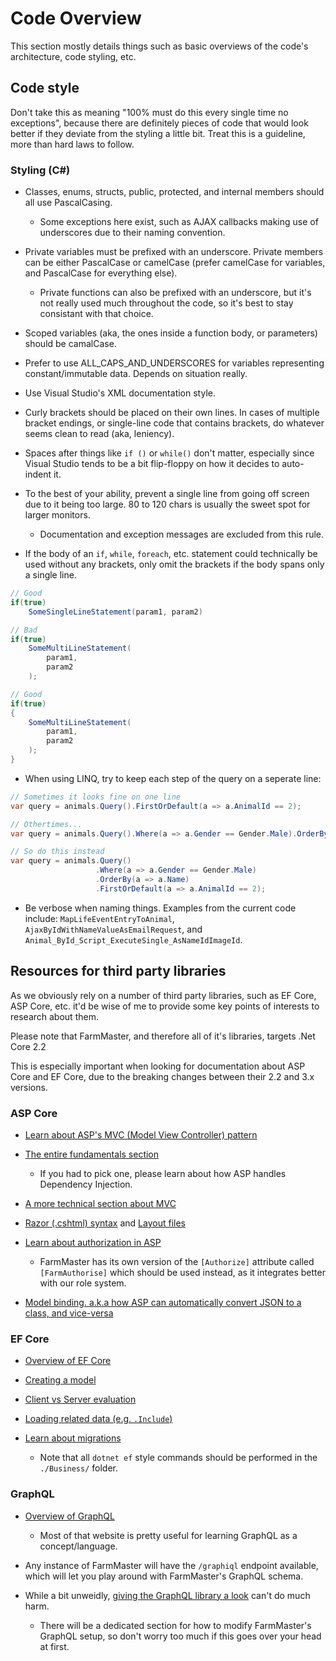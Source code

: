 # Code Overview

This section mostly details things such as basic overviews of the code's architecture, code styling, etc.

## Code style

Don't take this as meaning "100% must do this every single time no exceptions", because there are definitely pieces of code
that would look better if they deviate from the styling a little bit. Treat this is a guideline, more than hard laws to follow.

### Styling (C#)

* Classes, enums, structs, public, protected, and internal members should all use PascalCasing.
  * Some exceptions here exist, such as AJAX callbacks making use of underscores due to their naming convention.

* Private variables must be prefixed with an underscore. Private members can be either PascalCase or camelCase (prefer camelCase for variables, and PascalCase for everything else).
  * Private functions can also be prefixed with an underscore, but it's not really used much throughout the code, so it's best to stay consistant with that choice.

* Scoped variables (aka, the ones inside a function body, or parameters) should be camalCase.

* Prefer to use ALL_CAPS_AND_UNDERSCORES for variables representing constant/immutable data. Depends on situation really.

* Use Visual Studio's XML documentation style.

* Curly brackets should be placed on their own lines. In cases of multiple bracket endings, or single-line code that contains brackets, do whatever seems clean to read (aka, leniency).

* Spaces after things like `if ()` or `while()` don't matter, especially since Visual Studio tends to be a bit flip-floppy on how it decides to auto-indent it.

* To the best of your ability, prevent a single line from going off screen due to it being too large. 80 to 120 chars is usually the sweet spot for larger monitors.
  * Documentation and exception messages are excluded from this rule.

* If the body of an `if`, `while`, `foreach`, etc. statement could technically be used without any brackets, only omit the brackets if the body spans only a single line.

```csharp
// Good
if(true)
    SomeSingleLineStatement(param1, param2)

// Bad
if(true)
    SomeMultiLineStatement(
        param1,
        param2
    );

// Good
if(true)
{
    SomeMultiLineStatement(
        param1,
        param2
    );
}
```

* When using LINQ, try to keep each step of the query on a seperate line:

```csharp
// Sometimes it looks fine on one line
var query = animals.Query().FirstOrDefault(a => a.AnimalId == 2);

// Othertimes...
var query = animals.Query().Where(a => a.Gender == Gender.Male).OrderBy(a => a.Name).FirstOrDefault(a => a.AnimalId == 2);

// So do this instead
var query = animals.Query()
                   .Where(a => a.Gender == Gender.Male)
                   .OrderBy(a => a.Name)
                   .FirstOrDefault(a => a.AnimalId == 2);
```

* Be verbose when naming things. Examples from the current code include: `MapLifeEventEntryToAnimal`, `AjaxByIdWithNameValueAsEmailRequest`, and `Animal_ById_Script_ExecuteSingle_AsNameIdImageId`.

## Resources for third party libraries

As we obviously rely on a number of third party libraries, such as EF Core, ASP Core, etc. it'd be wise of me to provide
some key points of interests to research about them.

Please note that FarmMaster, and therefore all of it's libraries, targets .Net Core 2.2

This is especially important when looking for documentation about ASP Core and EF Core, due to the breaking changes between their 2.2 and 3.x versions.

### ASP Core

* [Learn about ASP's MVC (Model View Controller) pattern](https://docs.microsoft.com/en-us/aspnet/core/tutorials/first-mvc-app/adding-controller?view=aspnetcore-2.2&tabs=visual-studio)

* [The entire fundamentals section](https://docs.microsoft.com/en-us/aspnet/core/fundamentals/?view=aspnetcore-2.2&tabs=windows)
  * If you had to pick one, please learn about how ASP handles Dependency Injection.

* [A more technical section about MVC](https://docs.microsoft.com/en-us/aspnet/core/mvc/overview?view=aspnetcore-2.2)

* [Razor (.cshtml) syntax](https://docs.microsoft.com/en-us/aspnet/core/mvc/views/razor?view=aspnetcore-2.2) and [Layout files](https://docs.microsoft.com/en-us/aspnet/core/mvc/views/layout?view=aspnetcore-2.2)

* [Learn about authorization in ASP](https://docs.microsoft.com/en-us/aspnet/core/security/authorization/roles?view=aspnetcore-2.2)
  * FarmMaster has its own version of the `[Authorize]` attribute called `[FarmAuthorise]` which should be used instead, as it integrates better
    with our role system.

* [Model binding. a.k.a how ASP can automatically convert JSON to a class, and vice-versa](https://docs.microsoft.com/en-us/aspnet/core/mvc/models/model-binding?view=aspnetcore-2.2)

### EF Core

* [Overview of EF Core](https://docs.microsoft.com/en-us/ef/core/)

* [Creating a model](https://docs.microsoft.com/en-us/ef/core/modeling/)

* [Client vs Server evaluation](https://docs.microsoft.com/en-us/ef/core/querying/client-eval)

* [Loading related data (e.g. `.Include`)](https://docs.microsoft.com/en-us/ef/core/querying/related-data)

* [Learn about migrations](https://docs.microsoft.com/en-us/aspnet/core/data/ef-mvc/migrations?view=aspnetcore-2.2)
  * Note that all `dotnet ef` style commands should be performed in the `./Business/` folder.

### GraphQL

* [Overview of GraphQL](https://graphql.org/learn/)
  * Most of that website is pretty useful for learning GraphQL as a concept/language.

* Any instance of FarmMaster will have the `/graphiql` endpoint available, which will let you play around with FarmMaster's GraphQL schema.

* While a bit unweidly, [giving the GraphQL library a look](https://graphql-dotnet.github.io/docs/getting-started/introduction) can't do much harm.
  * There will be a dedicated section for how to modify FarmMaster's GraphQL setup, so don't worry too much if this goes over your head at first.
